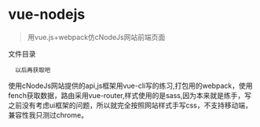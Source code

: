 # vue-nodejs

> 用vue.js+webpack仿cNodeJs网站前端页面

文件目录
```
  以后再获取吧
```
使用cNodeJs网站提供的api,js框架用vue-cli写的练习,打包用的webpack，使用fench获取数据，路由采用vue-router,样式使用的是sass,因为本来就是练手，写之前没有考虑ui框架的问题，所以就完全按照网站样式手写css，不支持移动端，兼容性我只测过chrome。
